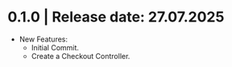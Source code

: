 0.1.0	|	Release date: **27.07.2025**
============================================
* New Features:
  - Initial Commit.
  - Create a Checkout Controller.


